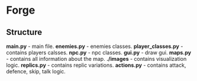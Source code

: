 # Forge

## Structure

**main.py** - main file.
**enemies.py** - enemies classes.
**player_classes.py** - contains players calsses.
**npc.py** - npc classes.
**gui.py** - draw gui.
**maps.py** - contains all information about the map.
**./images** - contains visualization logic.
**replics.py** - contains replic variations.
**actions.py** - contains attack, defence, skip, talk logic.
